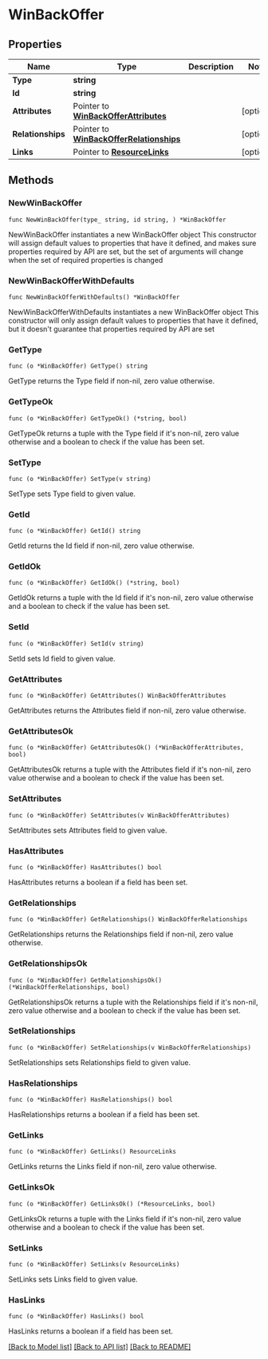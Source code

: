 # WinBackOffer

## Properties

Name | Type | Description | Notes
------------ | ------------- | ------------- | -------------
**Type** | **string** |  | 
**Id** | **string** |  | 
**Attributes** | Pointer to [**WinBackOfferAttributes**](WinBackOfferAttributes.md) |  | [optional] 
**Relationships** | Pointer to [**WinBackOfferRelationships**](WinBackOfferRelationships.md) |  | [optional] 
**Links** | Pointer to [**ResourceLinks**](ResourceLinks.md) |  | [optional] 

## Methods

### NewWinBackOffer

`func NewWinBackOffer(type_ string, id string, ) *WinBackOffer`

NewWinBackOffer instantiates a new WinBackOffer object
This constructor will assign default values to properties that have it defined,
and makes sure properties required by API are set, but the set of arguments
will change when the set of required properties is changed

### NewWinBackOfferWithDefaults

`func NewWinBackOfferWithDefaults() *WinBackOffer`

NewWinBackOfferWithDefaults instantiates a new WinBackOffer object
This constructor will only assign default values to properties that have it defined,
but it doesn't guarantee that properties required by API are set

### GetType

`func (o *WinBackOffer) GetType() string`

GetType returns the Type field if non-nil, zero value otherwise.

### GetTypeOk

`func (o *WinBackOffer) GetTypeOk() (*string, bool)`

GetTypeOk returns a tuple with the Type field if it's non-nil, zero value otherwise
and a boolean to check if the value has been set.

### SetType

`func (o *WinBackOffer) SetType(v string)`

SetType sets Type field to given value.


### GetId

`func (o *WinBackOffer) GetId() string`

GetId returns the Id field if non-nil, zero value otherwise.

### GetIdOk

`func (o *WinBackOffer) GetIdOk() (*string, bool)`

GetIdOk returns a tuple with the Id field if it's non-nil, zero value otherwise
and a boolean to check if the value has been set.

### SetId

`func (o *WinBackOffer) SetId(v string)`

SetId sets Id field to given value.


### GetAttributes

`func (o *WinBackOffer) GetAttributes() WinBackOfferAttributes`

GetAttributes returns the Attributes field if non-nil, zero value otherwise.

### GetAttributesOk

`func (o *WinBackOffer) GetAttributesOk() (*WinBackOfferAttributes, bool)`

GetAttributesOk returns a tuple with the Attributes field if it's non-nil, zero value otherwise
and a boolean to check if the value has been set.

### SetAttributes

`func (o *WinBackOffer) SetAttributes(v WinBackOfferAttributes)`

SetAttributes sets Attributes field to given value.

### HasAttributes

`func (o *WinBackOffer) HasAttributes() bool`

HasAttributes returns a boolean if a field has been set.

### GetRelationships

`func (o *WinBackOffer) GetRelationships() WinBackOfferRelationships`

GetRelationships returns the Relationships field if non-nil, zero value otherwise.

### GetRelationshipsOk

`func (o *WinBackOffer) GetRelationshipsOk() (*WinBackOfferRelationships, bool)`

GetRelationshipsOk returns a tuple with the Relationships field if it's non-nil, zero value otherwise
and a boolean to check if the value has been set.

### SetRelationships

`func (o *WinBackOffer) SetRelationships(v WinBackOfferRelationships)`

SetRelationships sets Relationships field to given value.

### HasRelationships

`func (o *WinBackOffer) HasRelationships() bool`

HasRelationships returns a boolean if a field has been set.

### GetLinks

`func (o *WinBackOffer) GetLinks() ResourceLinks`

GetLinks returns the Links field if non-nil, zero value otherwise.

### GetLinksOk

`func (o *WinBackOffer) GetLinksOk() (*ResourceLinks, bool)`

GetLinksOk returns a tuple with the Links field if it's non-nil, zero value otherwise
and a boolean to check if the value has been set.

### SetLinks

`func (o *WinBackOffer) SetLinks(v ResourceLinks)`

SetLinks sets Links field to given value.

### HasLinks

`func (o *WinBackOffer) HasLinks() bool`

HasLinks returns a boolean if a field has been set.


[[Back to Model list]](../README.md#documentation-for-models) [[Back to API list]](../README.md#documentation-for-api-endpoints) [[Back to README]](../README.md)


